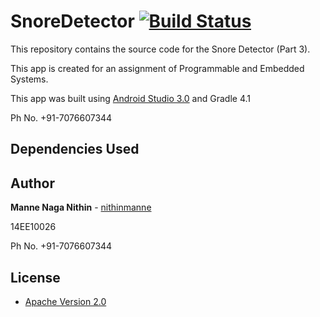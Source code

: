 # SnoreDetector [![Build Status](https://travis-ci.com/nithinmanne/SnoreDetector.svg?token=qkM8xJGEEgqsq7NrzJ3U&branch=master)](https://travis-ci.com/nithinmanne/SnoreDetector)

This repository contains the source code for the Snore Detector (Part 3).

This app is created for an assignment of Programmable and Embedded Systems.

This app was built using [Android Studio 3.0](https://developer.android.com/studio/preview/index.html) and Gradle 4.1

Ph No. +91-7076607344

## Dependencies Used

## Author

**Manne Naga Nithin** - [nithinmanne](https://github.com/nithinmanne)

14EE10026

Ph No. +91-7076607344

## License

* [Apache Version 2.0](http://www.apache.org/licenses/LICENSE-2.0.html)

